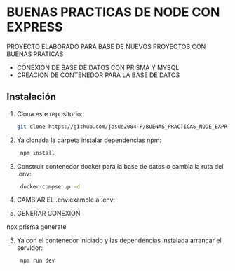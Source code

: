 # BUENAS PRACTICAS DE NODE CON EXPRESS

PROYECTO ELABORADO PARA BASE DE NUEVOS PROYECTOS CON BUENAS PRATICAS

* CONEXIÓN DE BASE DE DATOS CON PRISMA Y MYSQL
* CREACION DE CONTENEDOR PARA LA BASE DE DATOS

## Instalación

1. Clona este repositorio:
   ```bash
   git clone https://github.com/josue2004-P/BUENAS_PRACTICAS_NODE_EXPRESS.git

2. Ya clonada la carpeta instalar dependencias npm:
   ```bash
    npm install
3. Construir contenedor docker para la base de datos o cambia la ruta del .env:
   ```bash
    docker-compse up -d

3. CAMBIAR EL .env.example a .env:

4. GENERAR CONEXION

npx prisma generate

5. Ya con el contenedor iniciado y las dependencias instalada 
arrancar el servidor:
   ```bash
    npm run dev
